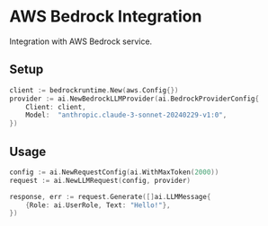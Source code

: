 # AWS Bedrock Integration

Integration with AWS Bedrock service.

## Setup
```go
client := bedrockruntime.New(aws.Config{})
provider := ai.NewBedrockLLMProvider(ai.BedrockProviderConfig{
    Client: client,
    Model:  "anthropic.claude-3-sonnet-20240229-v1:0",
})
```

## Usage
```go
config := ai.NewRequestConfig(ai.WithMaxToken(2000))
request := ai.NewLLMRequest(config, provider)

response, err := request.Generate([]ai.LLMMessage{
    {Role: ai.UserRole, Text: "Hello!"},
})
```